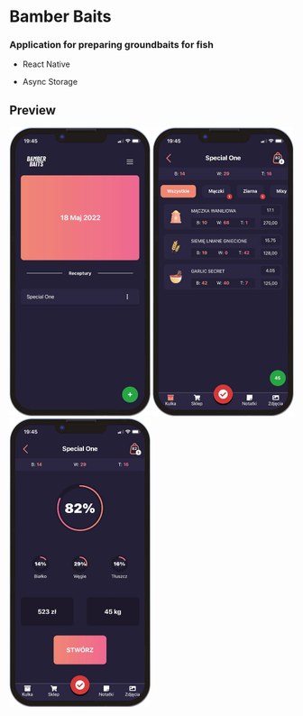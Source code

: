 # Bamber Baits

### Application for preparing groundbaits for fish

- React Native

- Async Storage

## Preview
<div>
  <img src='https://github.com/lukasgola/myportfolio/blob/main/src/assets/pro2_1.png' width=250 />
  <img src='https://github.com/lukasgola/myportfolio/blob/main/src/assets/pro2_2.png' width=250 />
  <img src='https://github.com/lukasgola/myportfolio/blob/main/src/assets/pro2_3.png' width=250 />
</div>
